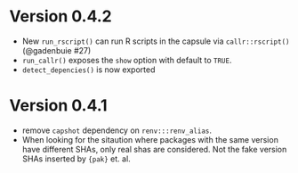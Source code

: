 # Version 0.4.2

  * New `run_rscript()` can run R scripts in the capsule via `callr::rscript()` (@gadenbuie #27)
  * `run_callr()` exposes the `show` option with default to `TRUE`. 
  * `detect_depencies()` is now exported

# Version 0.4.1

  * remove `capshot` dependency on `renv:::renv_alias`.
  * When looking for the sitaution where packages with the same version have different SHAs, only real shas are considered. Not the fake version SHAs inserted by `{pak}` et. al.
